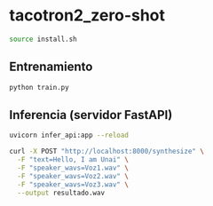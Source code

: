 # tacotron2_zero-shot

```bash
source install.sh
```

## Entrenamiento
```bash
python train.py
```

## Inferencia (servidor FastAPI)

```bash
uvicorn infer_api:app --reload
```

```bash
curl -X POST "http://localhost:8000/synthesize" \
  -F "text=Hello, I am Unai" \
  -F "speaker_wavs=Voz1.wav" \
  -F "speaker_wavs=Voz2.wav" \
  -F "speaker_wavs=Voz3.wav" \
  --output resultado.wav
```
